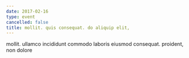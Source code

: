 ```yaml
---
date: 2017-02-16
type: event
cancelled: false
title: mollit. quis consequat. do aliquip elit,
---
```

mollit. ullamco incididunt commodo laboris eiusmod consequat. proident, non dolore